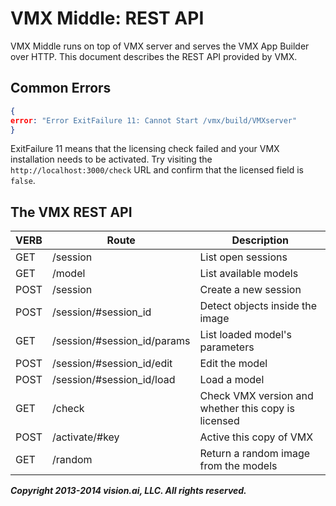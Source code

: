 # VMX Middle: REST API


VMX Middle runs on top of VMX server and serves the VMX App Builder
over HTTP.  This document describes the REST API provided by VMX.

## Common Errors

```json
{
error: "Error ExitFailure 11: Cannot Start /vmx/build/VMXserver"
}
```

ExitFailure 11 means that the licensing check failed and your VMX
installation needs to be activated.  Try visiting the
`http://localhost:3000/check` URL and confirm that the licensed field
is `false`.

## The VMX REST API


VERB    | Route   | Description
----|-------------| ----------
GET  | /session  | List open sessions
GET  | /model   |  List available models
POST | /session |  Create a new session
POST | /session/#session_id   |  Detect objects inside the image
GET  | /session/#session_id/params  | List loaded model's parameters
POST | /session/#session_id/edit   |  Edit the model
POST | /session/#session_id/load   |  Load a model
GET  | /check  | Check VMX version and whether this copy is licensed
POST | /activate/#key | Active this copy of VMX
GET  | /random | Return a random image from the models

***Copyright 2013-2014 vision.ai, LLC. All rights reserved.***
